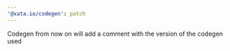 ```yaml
---
'@xata.io/codegen': patch
---
```


Codegen from now on will add a comment with the version of the codegen used
